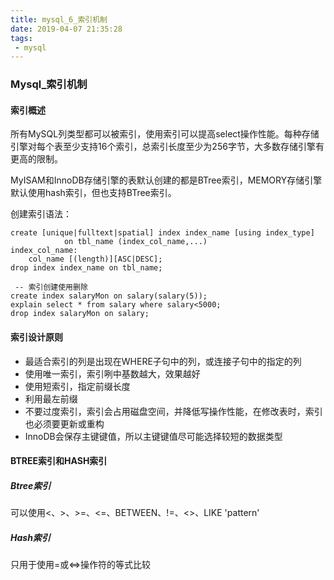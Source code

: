 ```yaml
---
title: mysql_6_索引机制
date: 2019-04-07 21:35:28
tags:
 - mysql
---
```


### Mysql_索引机制

#### 索引概述

所有MySQL列类型都可以被索引，使用索引可以提高select操作性能。每种存储引擎对每个表至少支持16个索引，总索引长度至少为256字节，大多数存储引擎有更高的限制。

MyISAM和InnoDB存储引擎的表默认创建的都是BTree索引，MEMORY存储引擎默认使用hash索引，但也支持BTree索引。

<!--more-->

创建索引语法：

```mysql
create [unique|fulltext|spatial] index index_name [using index_type] 
			on tbl_name (index_col_name,...)
index_col_name:
    col_name [(length)][ASC|DESC];
drop index index_name on tbl_name;

 -- 索引创建使用删除
create index salaryMon on salary(salary(5));
explain select * from salary where salary<5000;
drop index salaryMon on salary;
```

#### 索引设计原则

- 最适合索引的列是出现在WHERE子句中的列，或连接子句中的指定的列
- 使用唯一索引，索引咧中基数越大，效果越好
- 使用短索引，指定前缀长度
- 利用最左前缀
- 不要过度索引，索引会占用磁盘空间，并降低写操作性能，在修改表时，索引也必须要更新或重构
- InnoDB会保存主键键值，所以主键键值尽可能选择较短的数据类型

#### BTREE索引和HASH索引

##### Btree索引

可以使用<、>、>=、<=、BETWEEN、!=、<>、LIKE 'pattern'

##### Hash索引

只用于使用=或<=>操作符的等式比较